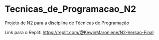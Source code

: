 # Tecnicas_de_Programacao_N2
Projeto de N2 para a disciplina de Técnicas de Programação

Link para o Replit: https://replit.com/@KewinMaroniene/N2-Versao-Final
